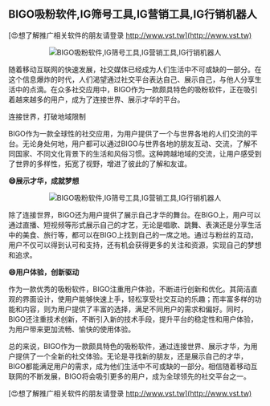## **BIGO吸粉软件,IG筛号工具,IG营销工具,IG行销机器人**

[😍想了解推广相关软件的朋友请登录 http://www.vst.tw](http://www.vst.tw)

 <center><img src="https://vst.tw/MP4/tuiguang/png/3.png" alt="BIGO吸粉软件,IG筛号工具,IG营销工具,IG行销机器人"></center>

随着移动互联网的快速发展，社交媒体已经成为人们生活中不可或缺的一部分。在这个信息爆炸的时代，人们渴望通过社交平台表达自己、展示自己，与他人分享生活中的点滴。在众多社交应用中，BIGO作为一款颇具特色的吸粉软件，正在吸引着越来越多的用户，成为了连接世界、展示才华的平台。

连接世界，打破地域限制

BIGO作为一款全球性的社交应用，为用户提供了一个与世界各地的人们交流的平台。无论身处何地，用户都可以通过BIGO与世界各地的朋友互动、交流，了解不同国家、不同文化背景下的生活和风俗习惯。这种跨越地域的交流，让用户感受到了世界的多样性，拓宽了视野，增进了彼此的了解和友谊。

**😄展示才华，成就梦想**

 <center><img src="https://vst.tw/MP4/tuiguang/png/2.png" alt="BIGO吸粉软件,IG筛号工具,IG营销工具,IG行销机器人"></center>

除了连接世界，BIGO还为用户提供了展示自己才华的舞台。在BIGO上，用户可以通过直播、短视频等形式展示自己的才艺，无论是唱歌、跳舞、表演还是分享生活中的美食、旅行等，都可以在BIGO上找到自己的一席之地。通过与粉丝的互动，用户不仅可以得到认可和支持，还有机会获得更多的关注和资源，实现自己的梦想和追求。

**😄用户体验，创新驱动**

作为一款优秀的吸粉软件，BIGO注重用户体验，不断进行创新和优化。其简洁直观的界面设计，使用户能够快速上手，轻松享受社交互动的乐趣；而丰富多样的功能和内容，则为用户提供了丰富的选择，满足不同用户的需求和偏好。同时，BIGO还注重技术创新，不断引入新的技术手段，提升平台的稳定性和用户体验，为用户带来更加流畅、愉快的使用体验。

总的来说，BIGO作为一款颇具特色的吸粉软件，通过连接世界、展示才华，为用户提供了一个全新的社交体验。无论是寻找新的朋友，还是展示自己的才华，BIGO都能满足用户的需求，成为他们生活中不可或缺的一部分。相信随着移动互联网的不断发展，BIGO将会吸引更多的用户，成为全球领先的社交平台之一。

[😍想了解推广相关软件的朋友请登录 http://www.vst.tw](http://www.vst.tw)



